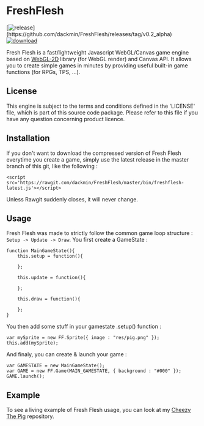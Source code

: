 FreshFlesh
==========

[![release](http://img.shields.io/badge/current%20release-Isla%20de%20Muerta%20(v0.2__alpha)-green.svg?style=flat)](https://github.com/dackmin/FreshFlesh/releases/tag/v0.2_alpha)
[![download](http://img.shields.io/badge/download%20latest%20minified%20js-61.9KB-blue.svg?style=flat)](https://github.com/dackmin/FreshFlesh/releases/download/v0.2_alpha/freshflesh-v0.2_alpha.min.js)


Fresh Flesh is a fast/lightweight Javascript WebGL/Canvas game engine based on [WebGL-2D](https://github.com/gameclosure/webgl-2d) library (for WebGL render) and Canvas API. It allows you to create simple games in minutes by providing useful built-in game functions (for RPGs, TPS, ...).

## License

This engine is subject to the terms and conditions defined in the 'LICENSE' file, which is part of this source code package. Please refer to this file if you have any question concerning product licence.

## Installation

If you don't want to download the compressed version of Fresh Flesh everytime you create a game, simply use the latest release in the master branch of this git, like the following :

```
<script src='https://rawgit.com/dackmin/FreshFlesh/master/bin/freshflesh-latest.js'></script>
```

Unless Rawgit suddenly closes, it will never change.

## Usage

Fresh Flesh was made to strictly follow the common game loop structure : `Setup -> Update -> Draw`.
You first create a GameState :

```
function MainGameState(){
	this.setup = function(){

	};

	this.update = function(){

	};

	this.draw = function(){

	};
}
```

You then add some stuff in your gamestate .setup() function :

```
var mySprite = new FF.Sprite({ image : "res/pig.png" });
this.add(mySprite);
```

And finaly, you can create & launch your game :

```
var GAMESTATE = new MainGameState();
var GAME = new FF.Game(MAIN_GAMESTATE, { background : "#000" });
GAME.launch();
```

## Example

To see a living example of Fresh Flesh usage, you can look at my [Cheezy The Pig](https://github.com/dackmin/CheezyThePig) repository.
